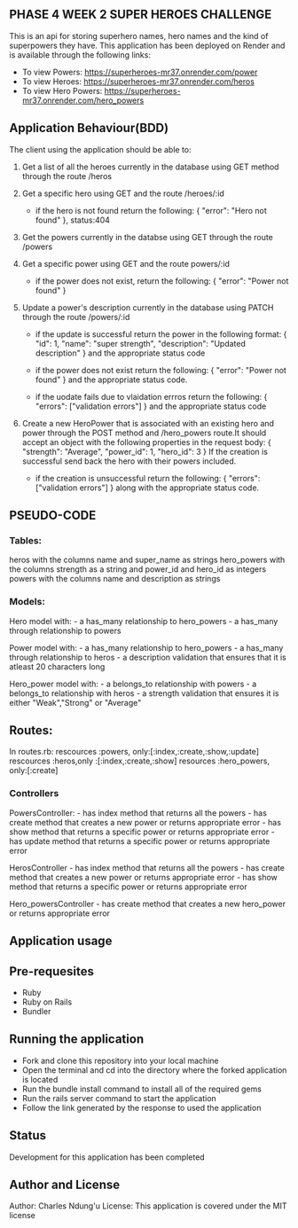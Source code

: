 ## PHASE 4 WEEK 2 SUPER HEROES CHALLENGE

This is an api for storing superhero names, hero names and the kind of superpowers they have. This application has been deployed on Render and is available through the following links: 
* To view Powers: https://superheroes-mr37.onrender.com/power
* To view Heroes: https://superheroes-mr37.onrender.com/heros
* To view Hero Powers: https://superheroes-mr37.onrender.com/hero_powers

## Application Behaviour(BDD)
The client using the application should be able to:

1. Get a list of all the heroes currently in the database using GET method through the route /heros
2. Get a specific hero using GET and the route /heroes/:id
    - if the hero is not found return the following: { "error": "Hero not found" }, status:404
3. Get the powers currently in the databse using GET through the route /powers
4. Get a specific power using GET and the route powers/:id
    - if the power does not exist, return the following: { "error": "Power not found" }
5. Update a power's description currently in the database using PATCH through the route /powers/:id
    - if the update is successful return the power in the following format: { "id": 1, "name": "super strength", "description": "Updated description" } and the appropriate status code

    - if the power does not exist return the following: { "error": "Power not found" } and the appropriate status code.

    - if the uodate fails due to vlaidation errros return the following: { "errors": ["validation errors"] } and the appropriate status code

6. Create a new HeroPower that is associated with an existing hero and power through the POST method and /hero_powers route.It should accept an object with the following properties in the request body: { "strength": "Average", "power_id": 1, "hero_id": 3 } If the creation is successful send back the hero with their powers included.
    - if the creation is unsuccessful return the following: { "errors": ["validation errors"] } along with the appropriate status code.

## PSEUDO-CODE

### Tables:
heros with the columns name and super_name as strings
hero_powers with the columns strength as a string and power_id and hero_id as integers
powers with the columns name and description as strings

### Models:
Hero model with:
    - a has_many relationship to hero_powers
    - a has_many through relationship to powers

Power model with:
    - a has_many relationship to hero_powers
    - a has_many through relationship to heros
    - a description validation that ensures that it is atleast 20 characters long

Hero_power model with:
    - a belongs_to relationship with powers
    - a belongs_to relationship with heros
    - a strength validation that ensures it is either "Weak","Strong" or "Average"

## Routes:
In routes.rb: rescources :powers, only:[:index,:create,:show,:update] rescources :heros,only :[:index,:create,:show] resources :hero_powers, only:[:create]

### Controllers

PowersController:
    - has index method that returns all the powers
    - has create method that creates a new power or returns appropriate error
    - has show method that returns a specific power or returns appropriate error
    - has update method that returns a specific power or returns appropriate error

HerosController
    - has index method that returns all the powers
    - has create method that creates a new power or returns appropriate error
    - has show method that returns a specific power or returns appropriate error

Hero_powersController
    - has create method that creates a new hero_power or returns appropriate error

## Application usage

## Pre-requesites
 - Ruby
 - Ruby on Rails
 - Bundler

## Running the application
 - Fork and clone this repository into your local machine
 - Open the terminal and cd into the directory where the forked application is located
 - Run the bundle install command to install all of the required gems
 - Run the rails server command to start the application
 - Follow the link generated by the response to used the application

## Status
Development for this application has been completed

## Author and License
Author: Charles Ndung'u
License: This application is covered under the MIT license